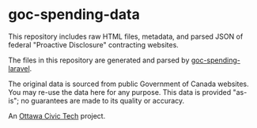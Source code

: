 # goc-spending-data

This repository includes raw HTML files, metadata, and parsed JSON of federal "Proactive Disclosure" contracting websites.

The files in this repository are generated and parsed by [goc-spending-laravel](https://github.com/GoC-Spending/goc-spending-laravel).

The original data is sourced from public Government of Canada websites. You may re-use the data here for any purpose. This data is provided "as-is"; no guarantees are made to its quality or accuracy. 

An [Ottawa Civic Tech](http://ottawacivictech.ca/) project. 
